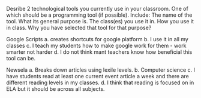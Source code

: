 Desribe 2 technological tools you currently use in your classroom. One of which should be a programming tool (if possible). Include: The name of the tool. What its general purpose is. The class(es) you use it in. How you use it in class. Why you have selected that tool for that purpose?

Google Scripts a. creates shortcuts for google platform b. I use it in all my classes c. I teach my students how to make google work for them - work smarter not harder d. I do not think mant teachers know how beneficial this tool can be.

Newsela a. Breaks down articles using lexile levels. b. Computer science c. I have students read at least one current event article a week and there are different reading levels in my classes. d. I think that reading is focused on in ELA but it should be across all subjects.

